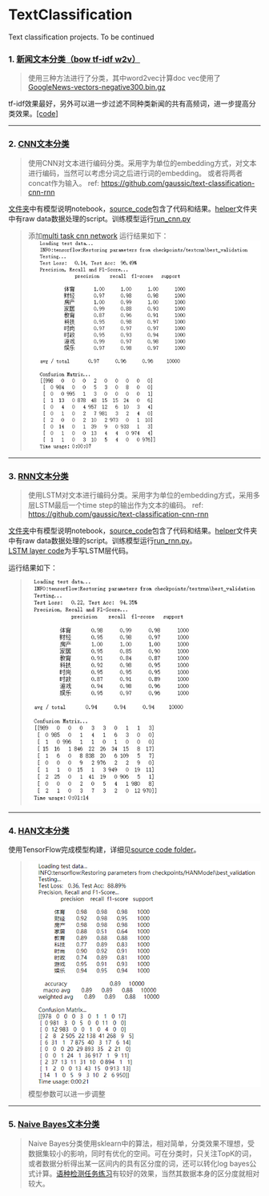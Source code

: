# TextClassification
Text classification projects.         To be continued

### 1. [新闻文本分类（bow tf-idf w2v）](ch_text_classification/)
   > 使用三种方法进行了分类，其中word2vec计算doc vec使用了[GoogleNews-vectors-negative300.bin.gz](https://github.com/mmihaltz/word2vec-GoogleNews-vectors)
   
   tf-idf效果最好，另外可以进一步过滤不同种类新闻的共有高频词，进一步提高分类效果。[[code]](ch_text_classification/ch_text_classification.ipynb)

***
### 2. [CNN文本分类](CNN_text_classification/)
   > 使用CNN对文本进行编码分类。采用字为单位的embedding方式，对文本进行编码，当然可以考虑分词之后进行词的embedding。
   > 或者将两者concat作为输入。
   > ref: https://github.com/gaussic/text-classification-cnn-rnn
   
   [文件夹](CNN_text_classification/)中有模型说明notebook，[source_code](CNN_text_classification/source_code/)包含了代码和结果。[helper](CNN_text_classification/source_code/helper/)文件夹中有raw data数据处理的script。训练模型运行[run_cnn.py](CNN_text_classification/source_code/run_cnn.py)
   > 添加[multi task cnn network](CNN_text_classification/source_code/multi_class_cnn.py)
   运行结果如下：
   > ![pic](pic/pic.png)
   
***
### 3. [RNN文本分类](RNN_text_classification/)
   > 使用LSTM对文本进行编码分类。采用字为单位的embedding方式，采用多层LSTM最后一个time step的输出作为文本的编码。
   > ref: https://github.com/gaussic/text-classification-cnn-rnn
   
   [文件夹](RNN_text_classification/)中有模型说明notebook，[source_code](RNN_text_classification/source_code/)包含了代码和结果。[helper](RNN_text_classification/source_code/helper/)文件夹中有raw data数据处理的script。训练模型运行[run_rnn.py](RNN_text_classification/source_code/run_rnn.py)。  
   [LSTM layer code](RNN_text_classification/lstm_layer_implement.py)为手写LSTM层代码。
   
   运行结果如下：
   > ![pic2](pic/pic2.png)  

***
### 4. [HAN文本分类](HAN_text_classification/)
   使用TensorFlow完成模型构建，详细见[source code folder](HAN_text_classification/)。
   > ![pic](pic/pic3.png)  
   > 模型参数可以进一步调整

***
### 5. [Naive Bayes文本分类](NB_classification/)
   > Naive Bayes分类使用sklearn中的算法，相对简单，分类效果不理想，受数据集较小的影响，同时有优化的空间。可在分类时，只关注TopK的词，或者数据分析得出某一区间内的具有区分度的词，还可以转化log bayes公式计算。[语种检测任务练习](NB_classification/Language-Detector(Exercise)/)有较好的效果，当然其数据本身的区分度就相对较大。
